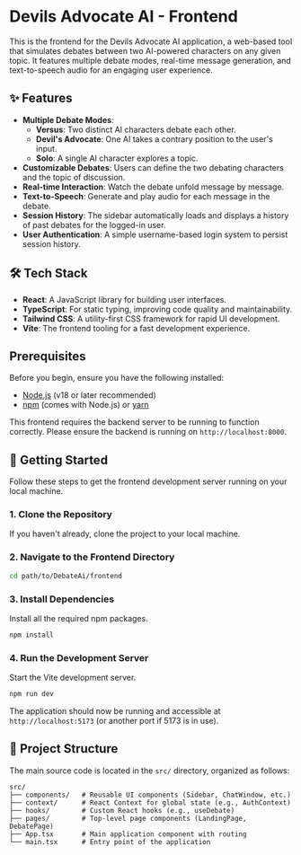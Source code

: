 # Devils Advocate AI - Frontend

This is the frontend for the Devils Advocate AI application, a web-based tool that simulates debates between two AI-powered characters on any given topic. It features multiple debate modes, real-time message generation, and text-to-speech audio for an engaging user experience.

## ✨ Features

- **Multiple Debate Modes**:
  - **Versus**: Two distinct AI characters debate each other.
  - **Devil's Advocate**: One AI takes a contrary position to the user's input.
  - **Solo**: A single AI character explores a topic.
- **Customizable Debates**: Users can define the two debating characters and the topic of discussion.
- **Real-time Interaction**: Watch the debate unfold message by message.
- **Text-to-Speech**: Generate and play audio for each message in the debate.
- **Session History**: The sidebar automatically loads and displays a history of past debates for the logged-in user.
- **User Authentication**: A simple username-based login system to persist session history.

## 🛠️ Tech Stack

- **React**: A JavaScript library for building user interfaces.
- **TypeScript**: For static typing, improving code quality and maintainability.
- **Tailwind CSS**: A utility-first CSS framework for rapid UI development.
- **Vite**: The frontend tooling for a fast development experience.

##  Prerequisites

Before you begin, ensure you have the following installed:
- [Node.js](https://nodejs.org/en/) (v18 or later recommended)
- [npm](https://www.npmjs.com/) (comes with Node.js) or [yarn](https://yarnpkg.com/)

This frontend requires the backend server to be running to function correctly. Please ensure the backend is running on `http://localhost:8000`.

## 🚀 Getting Started

Follow these steps to get the frontend development server running on your local machine.

### 1. Clone the Repository

If you haven't already, clone the project to your local machine.

### 2. Navigate to the Frontend Directory

```sh
cd path/to/DebateAi/frontend
```

### 3. Install Dependencies

Install all the required npm packages.

```sh
npm install
```

### 4. Run the Development Server

Start the Vite development server.

```sh
npm run dev
```

The application should now be running and accessible at `http://localhost:5173` (or another port if 5173 is in use).

## 📂 Project Structure

The main source code is located in the `src/` directory, organized as follows:

```
src/
├── components/   # Reusable UI components (Sidebar, ChatWindow, etc.)
├── context/      # React Context for global state (e.g., AuthContext)
├── hooks/        # Custom React hooks (e.g., useDebate)
├── pages/        # Top-level page components (LandingPage, DebatePage)
├── App.tsx       # Main application component with routing
└── main.tsx      # Entry point of the application
```
